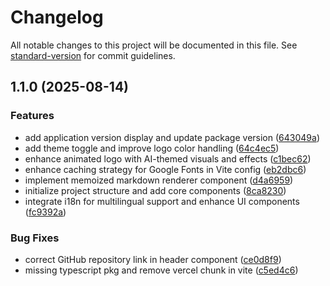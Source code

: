 # Changelog

All notable changes to this project will be documented in this file. See [standard-version](https://github.com/conventional-changelog/standard-version) for commit guidelines.

## 1.1.0 (2025-08-14)


### Features

* add application version display and update package version ([643049a](https://github.com/ali-master/note-transformer/commit/643049ac3eb8d050103c3456d35bf8fc62ece80d))
* add theme toggle and improve logo color handling ([64c4ec5](https://github.com/ali-master/note-transformer/commit/64c4ec5bbbac70754a23d56931550b51e6e240c6))
* enhance animated logo with AI-themed visuals and effects ([c1bec62](https://github.com/ali-master/note-transformer/commit/c1bec6271a69f750e7fcf3a7dedf6a4f3e9462d7))
* enhance caching strategy for Google Fonts in Vite config ([eb2dbc6](https://github.com/ali-master/note-transformer/commit/eb2dbc67df4aff0d3615e01dd970b3d1b7c63f3a))
* implement memoized markdown renderer component ([d4a6959](https://github.com/ali-master/note-transformer/commit/d4a695991dd9e710a99b2187678db380fdc7e564))
* initialize project structure and add core components ([8ca8230](https://github.com/ali-master/note-transformer/commit/8ca82309e97fd1334bf4f1f646eea35cf2206f7f))
* integrate i18n for multilingual support and enhance UI components ([fc9392a](https://github.com/ali-master/note-transformer/commit/fc9392a3e1b5b66e8b20c18366933b9fe54509f8))


### Bug Fixes

* correct GitHub repository link in header component ([ce0d8f9](https://github.com/ali-master/note-transformer/commit/ce0d8f961426b9e6e78e81a39f3a5cd25289021c))
* missing typescript pkg and remove vercel chunk in vite ([c5ed4c6](https://github.com/ali-master/note-transformer/commit/c5ed4c6d9cd0855348c9443a36c62340d3f4ff34))
